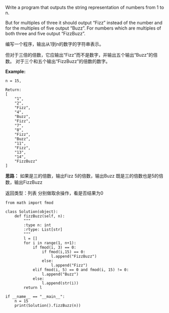 Write a program that outputs the string representation of numbers from 1 to n.

But for multiples of three it should output “Fizz” instead of the number and for the multiples of five output “Buzz”. For numbers which are multiples of both three and five output “FizzBuzz”.

编写一个程序，输出从1到n的数字的字符串表示。

但对于三倍的倍数，它应输出“Fizz”而不是数字，并输出五个输出“Buzz”的倍数。 对于三个和五个输出“FizzBuzz”的倍数的数字。

**Example:**
~~~
n = 15,

Return:
[
    "1",
    "2",
    "Fizz",
    "4",
    "Buzz",
    "Fizz",
    "7",
    "8",
    "Fizz",
    "Buzz",
    "11",
    "Fizz",
    "13",
    "14",
    "FizzBuzz"
]
~~~

**思路：**
如果是三的倍数，输出Fizz
5的倍数，输出Buzz
既是三的倍数也是5的倍数，输出FizzBuzz

返回类型：列表
分别做取余操作，看是否结果为0

~~~
from math import fmod

class Solution(object):
    def fizzBuzz(self, n):
        """
        :type n: int
        :rtype: List[str]
        """
        l = []
        for i in range(1, n+1):
            if fmod(i, 3) == 0:
                if fmod(i,15) == 0:
                    l.append("FizzBuzz")
                else:
                    l.append("Fizz")
            elif fmod(i, 5) == 0 and fmod(i, 15) != 0:
                l.append("Buzz")
            else:
                l.append(str(i))
        return l

if __name__ == "__main__":
    n = 15
    print(Solution().fizzBuzz(n))
~~~




